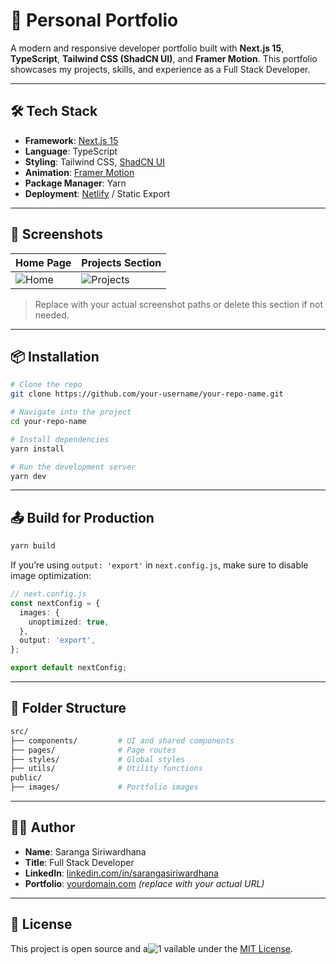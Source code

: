 # 🚀 Personal Portfolio

A modern and responsive developer portfolio built with **Next.js 15**, **TypeScript**, **Tailwind CSS (ShadCN UI)**, and **Framer Motion**. This portfolio showcases my projects, skills, and experience as a Full Stack Developer.

---

## 🛠️ Tech Stack

- **Framework**: [Next.js 15](https://nextjs.org/)
- **Language**: TypeScript
- **Styling**: Tailwind CSS, [ShadCN UI](https://ui.shadcn.dev/)
- **Animation**: [Framer Motion](https://www.framer.com/motion/)
- **Package Manager**: Yarn
- **Deployment**: [Netlify](https://www.netlify.com/) / Static Export

---

## 📸 Screenshots

| Home Page | Projects Section |
|----------|------------------|
| ![Home]([./public/screenshots/home.png](https://github.com/user-attachments/assets/aab6e3b4-616c-434c-ab8b-2005bdba93e4)) | ![Projects](./public/screenshots/projects.png) |

> Replace with your actual screenshot paths or delete this section if not needed.

---

## 📦 Installation

```bash
# Clone the repo
git clone https://github.com/your-username/your-repo-name.git

# Navigate into the project
cd your-repo-name

# Install dependencies
yarn install

# Run the development server
yarn dev
```

---

## 📤 Build for Production

```bash
yarn build
```

If you’re using `output: 'export'` in `next.config.js`, make sure to disable image optimization:

```ts
// next.config.js
const nextConfig = {
  images: {
    unoptimized: true,
  },
  output: 'export',
};

export default nextConfig;
```

---

## 📁 Folder Structure

```bash
src/
├── components/         # UI and shared components
├── pages/              # Page routes
├── styles/             # Global styles
├── utils/              # Utility functions
public/
├── images/             # Portfolio images
```

---

## 👨‍💻 Author

- **Name**: Saranga Siriwardhana
- **Title**: Full Stack Developer
- **LinkedIn**: [linkedin.com/in/sarangasiriwardhana](https://linkedin.com/in/sarangasiriwardhana)
- **Portfolio**: [yourdomain.com](https://yourdomain.com) *(replace with your actual URL)*

---

## 📜 License

This project is open source and a![1](https://github.com/user-attachments/assets/aab6e3b4-616c-434c-ab8b-2005bdba93e4)
vailable under the [MIT License](LICENSE).



